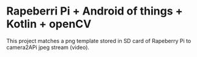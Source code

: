 # Rapeberri Pi + Android of things + Kotlin + openCV

This project matches a png template stored in SD card of Rapeberry Pi to camera2APi jpeg stream (video).
